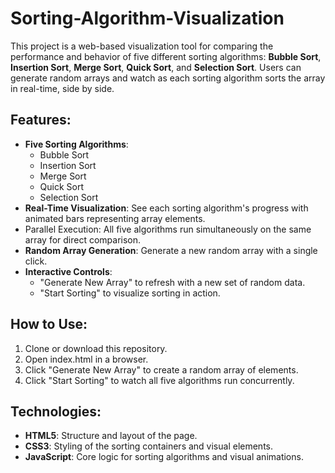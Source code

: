 # Sorting-Algorithm-Visualization

This project is a web-based visualization tool for comparing the performance and behavior of five different sorting algorithms: **Bubble Sort**, **Insertion Sort**, **Merge Sort**, **Quick Sort**, and **Selection Sort**. Users can generate random arrays and watch as each sorting algorithm sorts the array in real-time, side by side.

## Features:

- **Five Sorting Algorithms**:
  - Bubble Sort
  - Insertion Sort
  - Merge Sort
  - Quick Sort
  - Selection Sort
- **Real-Time Visualization**: See each sorting algorithm's progress with animated bars representing array elements.
- Parallel Execution: All five algorithms run simultaneously on the same array for direct comparison.
- **Random Array Generation**: Generate a new random array with a single click.
- **Interactive Controls**:
  - "Generate New Array" to refresh with a new set of random data.
  - "Start Sorting" to visualize sorting in action.

## How to Use:

1.  Clone or download this repository.
2.  Open index.html in a browser.
3.  Click "Generate New Array" to create a random array of elements.
4.  Click "Start Sorting" to watch all five algorithms run concurrently.

## Technologies:

- **HTML5**: Structure and layout of the page.
- **CSS3**: Styling of the sorting containers and visual elements.
- **JavaScript**: Core logic for sorting algorithms and visual animations.
